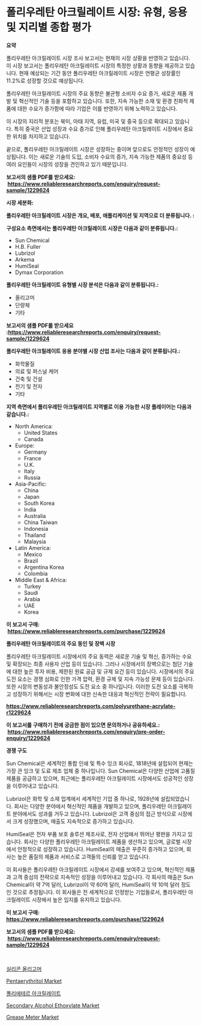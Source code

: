 <p><h1>폴리우레탄 아크릴레이트 시장: 유형, 응용 및 지리별 종합 평가</h1></p><p><strong>요약</strong></p>
<p><p>폴리우레탄 아크릴레이트 시장 조사 보고서는 현재의 시장 상황을 반영하고 있습니다. 이 시장 보고서는 폴리우레탄 아크릴레이트 시장의 특정한 상황과 동향을 제공하고 있습니다. 현재 예상되는 기간 동안 폴리우레탄 아크릴레이트 시장은 연평균 성장률인 11.2%로 성장할 것으로 예상됩니다.</p><p>폴리우레탄 아크릴레이트 시장의 주요 동향은 불균형 소비자 수요 증가, 새로운 제품 개발 및 혁신적인 기술 등을 포함하고 있습니다. 또한, 지속 가능한 소재 및 환경 친화적 제품에 대한 수요가 증가함에 따라 기업은 이를 반영하기 위해 노력하고 있습니다.</p><p>이 시장의 지리적 분포는 북미, 아태 지역, 유럽, 미국 및 중국 등으로 확대되고 있습니다. 특히 중국은 산업 성장과 수요 증가로 인해 폴리우레탄 아크릴레이트 시장에서 중요한 위치를 차지하고 있습니다.</p><p>끝으로, 폴리우레탄 아크릴레이트 시장은 성장하는 중이며 앞으로도 안정적인 성장이 예상됩니다. 이는 새로운 기술의 도입, 소비자 수요의 증가, 지속 가능한 제품의 중요성 등 여러 요인들이 시장의 성장을 견인하고 있기 때문입니다.</p></p>
<p><strong>보고서의 샘플 PDF를 받으세요: &nbsp;<a href="https://www.reliableresearchreports.com/enquiry/request-sample/1229624">https://www.reliableresearchreports.com/enquiry/request-sample/1229624</a></strong></p>
<p><strong>시장 세분화:</strong></p>
<p><strong> 폴리우레탄 아크릴레이트 시장은 개요, 배포, 애플리케이션 및 지역으로 더 분류됩니다. :</strong></p>
<p><strong>구성요소 측면에서는 폴리우레탄 아크릴레이트 시장은 다음과 같이 분류됩니다.:</strong></p>
<p><ul><li>Sun Chemical</li><li>H.B. Fuller</li><li>Lubrizol</li><li>Arkema</li><li>HumiSeal</li><li>Dymax Corporation</li></ul></p>
<p><strong> 폴리우레탄 아크릴레이트 유형별 시장 분석은 다음과 같이 분류됩니다.:</strong></p>
<p><ul><li>올리고머</li><li>단량체</li><li>기타</li></ul></p>
<p><strong>보고서의 샘플 PDF를 받으세요 :<a href="https://www.reliableresearchreports.com/enquiry/request-sample/1229624">https://www.reliableresearchreports.com/enquiry/request-sample/1229624</a></strong></p>
<p><strong> 폴리우레탄 아크릴레이트 응용 분야별 시장 산업 조사는 다음과 같이 분류됩니다.:</strong></p>
<p><ul><li>화학물질</li><li>의료 및 퍼스널 케어</li><li>건축 및 건설</li><li>전기 및 전자</li><li>기타</li></ul></p>
<p><strong>지역 측면에서 폴리우레탄 아크릴레이트 지역별로 이용 가능한 시장 플레이어는 다음과 같습니다.:</strong></p>
<p><ul>
    <li>
        North America:
        <ul>
            <li>United States</li>
            <li>Canada</li>
        </ul>
    </li>
    <li>
        Europe:
        <ul>
            <li>Germany</li>
            <li>France</li>
            <li>U.K.</li>
            <li>Italy</li>
            <li>Russia</li>
        </ul>
    </li>
    <li>
        Asia-Pacific:
        <ul>
            <li>China</li>
            <li>Japan</li>
            <li>South Korea</li>
            <li>India</li>
            <li>Australia</li>
            <li>China Taiwan</li>
            <li>Indonesia</li>
            <li>Thailand</li>
            <li>Malaysia</li>
        </ul>
    </li>
    <li>
        Latin America:
        <ul>
            <li>Mexico</li>
            <li>Brazil</li>
            <li>Argentina Korea</li>
            <li>Colombia</li>
        </ul>
    </li>
    <li>
        Middle East & Africa:
        <ul>
            <li>Turkey</li>
            <li>Saudi</li>
            <li>Arabia</li>
            <li>UAE</li>
            <li>Korea</li>
        </ul>
    </li>
    </ul></p>
<p><strong>이 보고서 구매: &nbsp;<a href="https://www.reliableresearchreports.com/purchase/1229624">https://www.reliableresearchreports.com/purchase/1229624</a></strong></p>
<p><strong>폴리우레탄 아크릴레이트의 주요 동인 및 장벽 시장</strong></p>
<p><p>폴리우레탄 아크릴레이트 시장에서의 주요 동력은 새로운 기술 및 혁신, 증가하는 수요 및 확장되는 최종 사용자 산업 등이 있습니다. 그러나 시장에서의 장벽으로는 첨단 기술에 대한 높은 투자 비용, 제한된 원료 공급 및 규제 요건 등이 있습니다. 시장에서의 주요 도전 요소는 경쟁 심화로 인한 가격 압력, 환경 규제 및 지속 가능성 문제 등이 있습니다. 또한 시장의 변동성과 불안정성도 도전 요소 중 하나입니다. 이러한 도전 요소를 극복하고 성장하기 위해서는 시장 변화에 대한 신속한 대응과 혁신적인 전략이 필요합니다.</p></p>
<p><strong><a href="https://www.reliableresearchreports.com/polyurethane-acrylate-r1229624">https://www.reliableresearchreports.com/polyurethane-acrylate-r1229624</a></strong></p>
<p><strong>이 보고서를 구매하기 전에 궁금한 점이 있으면 문의하거나 공유하세요.: &nbsp;<a href="https://www.reliableresearchreports.com/enquiry/pre-order-enquiry/1229624">https://www.reliableresearchreports.com/enquiry/pre-order-enquiry/1229624</a></strong></p>
<p><strong>경쟁 구도</strong></p>
<p><p>Sun Chemical은 세계적인 통합 인쇄 및 특수 잉크 회사로, 1818년에 설립되어 현재는 가장 큰 잉크 및 도료 제조 업체 중 하나입니다. Sun Chemical은 다양한 산업에 고품질 제품을 공급하고 있으며, 최근에는 폴리우레탄 아크릴레이트 시장에서도 성공적인 성장을 이루어내고 있습니다.</p><p>Lubrizol은 화학 및 소재 업계에서 세계적인 기업 중 하나로, 1928년에 설립되었습니다. 회사는 다양한 분야에서 혁신적인 제품을 개발하고 있으며, 폴리우레탄 아크릴레이트 분야에서도 성과를 거두고 있습니다. Lubrizol은 고객 중심의 접근 방식으로 시장에서 크게 성장했으며, 매출도 지속적으로 증가하고 있습니다.</p><p>HumiSeal은 전자 부품 보호 솔루션 제조사로, 전자 산업에서 뛰어난 평판을 가지고 있습니다. 회사는 다양한 폴리우레탄 아크릴레이트 제품을 생산하고 있으며, 글로벌 시장에서 안정적으로 성장하고 있습니다. HumiSeal의 매출은 꾸준히 증가하고 있으며, 회사는 높은 품질의 제품과 서비스로 고객들의 신뢰를 얻고 있습니다.</p><p>이 회사들은 폴리우레탄 아크릴레이트 시장에서 강세를 보여주고 있으며, 혁신적인 제품과 고객 중심의 전략으로 지속적인 성장을 이루어내고 있습니다. 각 회사의 매출은 Sun Chemical이 약 7억 달러, Lubrizol이 약 60억 달러, HumiSeal이 약 10억 달러 정도인 것으로 추정됩니다. 이 회사들은 전 세계적으로 인정받는 기업들로서, 폴리우레탄 아크릴레이트 시장에서 높은 입지를 유지하고 있습니다.</p></p>
<p><strong>이 보고서 구매: &nbsp; <a href="https://www.reliableresearchreports.com/purchase/1229624">https://www.reliableresearchreports.com/purchase/1229624</a></strong></p>
<p><strong>보고서의 샘플 PDF를 받으세요: &nbsp;<a href="https://www.reliableresearchreports.com/enquiry/request-sample/1229624">https://www.reliableresearchreports.com/enquiry/request-sample/1229624</a></strong><strong></strong></p>
<p>&nbsp;</p>
<p><p><a href="https://github.com/mpodehpw07370073/Market-Research-Report-List-1/blob/main/495470829231.md">실리콘 올리고머</a></p><p><a href="https://www.linkedin.com/pulse/pentaerythritol-market-size-2024-2031-global-industrial-dejtf?trackingId=W%2BBpubp4mlH4tqcuqsFOzQ%3D%3D">Pentaerythritol Market</a></p><p><a href="https://github.com/TobyKub4685/Market-Research-Report-List-1/blob/main/586556729232.md">폴리에테르 아크릴레이트</a></p><p><a href="https://issuu.com/reportprime-2/docs/secondary-alcohol-ethoxylate-market-size-2030.pptx">Secondary Alcohol Ethoxylate Market</a></p><p><a href="https://github.com/juniordelafrance/Market-Research-Report-List-3/blob/main/grease-meter-market.md">Grease Meter Market</a></p></p>